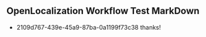 ## OpenLocalization Workflow Test MarkDown
* 2109d767-439e-45a9-87ba-0a1199f73c38 thanks!

<!--HONumber=Aug16_HO4-->


